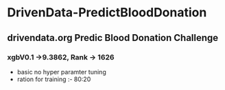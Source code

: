 # DrivenData-PredictBloodDonation

## drivendata.org Predic Blood Donation Challenge

### xgbV0.1 ->9.3862, Rank -> 1626
- basic no hyper paramter tuning
- ration for training :- 80:20
